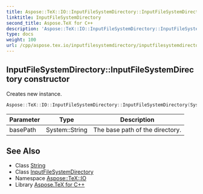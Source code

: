 ```yaml
---
title: Aspose::TeX::IO::InputFileSystemDirectory::InputFileSystemDirectory constructor
linktitle: InputFileSystemDirectory
second_title: Aspose.TeX for C++
description: 'Aspose::TeX::IO::InputFileSystemDirectory::InputFileSystemDirectory constructor. Creates new instance in C++.'
type: docs
weight: 100
url: /cpp/aspose.tex.io/inputfilesystemdirectory/inputfilesystemdirectory/
---
```

## InputFileSystemDirectory::InputFileSystemDirectory constructor


Creates new instance.

```cpp
Aspose::TeX::IO::InputFileSystemDirectory::InputFileSystemDirectory(System::String basePath)
```


| Parameter | Type | Description |
| --- | --- | --- |
| basePath | System::String | The base path of the directory. |

## See Also

* Class [String](../../../system/string/)
* Class [InputFileSystemDirectory](../)
* Namespace [Aspose::TeX::IO](../../)
* Library [Aspose.TeX for C++](../../../)
